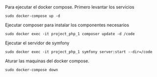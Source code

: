 Para ejecutar el docker compose. Primero levantar los servicios

	sudo docker-compose up -d

Ejecutar composer para instalar los componentes necesarios

	sudo docker exec -it project_php_1 composer update -d /code

Ejecutar el servidor de symfony

	sudo docker exec -it project_php_1 symfony server:start --dir=/code

Aturar las maquinas del docker compose.

	sudo docker-compose down
